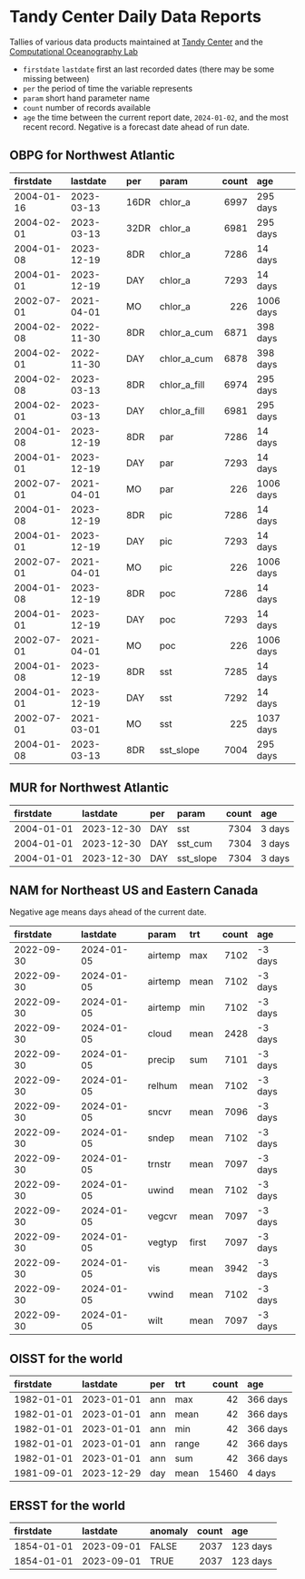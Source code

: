 Tandy Center Daily Data Reports
================

Tallies of various data products maintained at [Tandy
Center](https://www.bigelow.org/services/ocean-forecasting/) and the
[Computational Oceanography
Lab](https://www.bigelow.org/science/lab/computational-oceanography/)

- `firstdate` `lastdate` first an last recorded dates (there may be some
  missing between)
- `per` the period of time the variable represents
- `param` short hand parameter name
- `count` number of records available
- `age` the time between the current report date, `2024-01-02`, and the
  most recent record. Negative is a forecast date ahead of run date.

## OBPG for Northwest Atlantic

| firstdate  | lastdate   | per  | param        | count | age       |
|:-----------|:-----------|:-----|:-------------|------:|:----------|
| 2004-01-16 | 2023-03-13 | 16DR | chlor_a      |  6997 | 295 days  |
| 2004-02-01 | 2023-03-13 | 32DR | chlor_a      |  6981 | 295 days  |
| 2004-01-08 | 2023-12-19 | 8DR  | chlor_a      |  7286 | 14 days   |
| 2004-01-01 | 2023-12-19 | DAY  | chlor_a      |  7293 | 14 days   |
| 2002-07-01 | 2021-04-01 | MO   | chlor_a      |   226 | 1006 days |
| 2004-02-08 | 2022-11-30 | 8DR  | chlor_a_cum  |  6871 | 398 days  |
| 2004-02-01 | 2022-11-30 | DAY  | chlor_a_cum  |  6878 | 398 days  |
| 2004-02-08 | 2023-03-13 | 8DR  | chlor_a_fill |  6974 | 295 days  |
| 2004-02-01 | 2023-03-13 | DAY  | chlor_a_fill |  6981 | 295 days  |
| 2004-01-08 | 2023-12-19 | 8DR  | par          |  7286 | 14 days   |
| 2004-01-01 | 2023-12-19 | DAY  | par          |  7293 | 14 days   |
| 2002-07-01 | 2021-04-01 | MO   | par          |   226 | 1006 days |
| 2004-01-08 | 2023-12-19 | 8DR  | pic          |  7286 | 14 days   |
| 2004-01-01 | 2023-12-19 | DAY  | pic          |  7293 | 14 days   |
| 2002-07-01 | 2021-04-01 | MO   | pic          |   226 | 1006 days |
| 2004-01-08 | 2023-12-19 | 8DR  | poc          |  7286 | 14 days   |
| 2004-01-01 | 2023-12-19 | DAY  | poc          |  7293 | 14 days   |
| 2002-07-01 | 2021-04-01 | MO   | poc          |   226 | 1006 days |
| 2004-01-08 | 2023-12-19 | 8DR  | sst          |  7285 | 14 days   |
| 2004-01-01 | 2023-12-19 | DAY  | sst          |  7292 | 14 days   |
| 2002-07-01 | 2021-03-01 | MO   | sst          |   225 | 1037 days |
| 2004-01-08 | 2023-03-13 | 8DR  | sst_slope    |  7004 | 295 days  |

## MUR for Northwest Atlantic

| firstdate  | lastdate   | per | param     | count | age    |
|:-----------|:-----------|:----|:----------|------:|:-------|
| 2004-01-01 | 2023-12-30 | DAY | sst       |  7304 | 3 days |
| 2004-01-01 | 2023-12-30 | DAY | sst_cum   |  7304 | 3 days |
| 2004-01-01 | 2023-12-30 | DAY | sst_slope |  7304 | 3 days |

## NAM for Northeast US and Eastern Canada

Negative age means days ahead of the current date.

| firstdate  | lastdate   | param   | trt   | count | age     |
|:-----------|:-----------|:--------|:------|------:|:--------|
| 2022-09-30 | 2024-01-05 | airtemp | max   |  7102 | -3 days |
| 2022-09-30 | 2024-01-05 | airtemp | mean  |  7102 | -3 days |
| 2022-09-30 | 2024-01-05 | airtemp | min   |  7102 | -3 days |
| 2022-09-30 | 2024-01-05 | cloud   | mean  |  2428 | -3 days |
| 2022-09-30 | 2024-01-05 | precip  | sum   |  7101 | -3 days |
| 2022-09-30 | 2024-01-05 | relhum  | mean  |  7102 | -3 days |
| 2022-09-30 | 2024-01-05 | sncvr   | mean  |  7096 | -3 days |
| 2022-09-30 | 2024-01-05 | sndep   | mean  |  7102 | -3 days |
| 2022-09-30 | 2024-01-05 | trnstr  | mean  |  7097 | -3 days |
| 2022-09-30 | 2024-01-05 | uwind   | mean  |  7102 | -3 days |
| 2022-09-30 | 2024-01-05 | vegcvr  | mean  |  7097 | -3 days |
| 2022-09-30 | 2024-01-05 | vegtyp  | first |  7097 | -3 days |
| 2022-09-30 | 2024-01-05 | vis     | mean  |  3942 | -3 days |
| 2022-09-30 | 2024-01-05 | vwind   | mean  |  7102 | -3 days |
| 2022-09-30 | 2024-01-05 | wilt    | mean  |  7097 | -3 days |

## OISST for the world

| firstdate  | lastdate   | per | trt   | count | age      |
|:-----------|:-----------|:----|:------|------:|:---------|
| 1982-01-01 | 2023-01-01 | ann | max   |    42 | 366 days |
| 1982-01-01 | 2023-01-01 | ann | mean  |    42 | 366 days |
| 1982-01-01 | 2023-01-01 | ann | min   |    42 | 366 days |
| 1982-01-01 | 2023-01-01 | ann | range |    42 | 366 days |
| 1982-01-01 | 2023-01-01 | ann | sum   |    42 | 366 days |
| 1981-09-01 | 2023-12-29 | day | mean  | 15460 | 4 days   |

## ERSST for the world

| firstdate  | lastdate   | anomaly | count | age      |
|:-----------|:-----------|:--------|------:|:---------|
| 1854-01-01 | 2023-09-01 | FALSE   |  2037 | 123 days |
| 1854-01-01 | 2023-09-01 | TRUE    |  2037 | 123 days |
